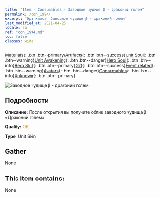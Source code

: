 ```yaml
---
title: "Item - Consumables - Заводное чудище β - драконий голем"
permalink: /con_1994/
excerpt: "Эра хаоса  Заводное чудище β - драконий голем"
last_modified_at: 2021-04-26
locale: ru
ref: "con_1994.md"
toc: false
classes: wide
---
```

 [Materials](/ItemsRU/){: .btn .btn--primary}[Artifacts](/ItemsRU/Artifacts/){: .btn .btn--success}[Unit Soul](/ItemsRU/UnitSoul/){: .btn .btn--warning}[Unit Awakening](/ItemsRU/UnitAwakening/){: .btn .btn--danger}[Hero Soul](/ItemsRU/HeroSoul/){: .btn .btn--info}[Hero Skill](/ItemsRU/HeroSkill/){: .btn .btn--primary}[Gift](/ItemsRU/Gift/){: .btn .btn--success}[Event related](/ItemsRU/Events/){: .btn .btn--warning}[Avatars](/ItemsRU/Avatars/){: .btn .btn--danger}[Consumables](/ItemsRU/Consumables/){: .btn .btn--info}[Unknown](/ItemsRU/Unknown/){: .btn .btn--primary}

 ![Заводное чудище β - драконий голем](/images/u/ti_kuileilongpifu2.jpg)

## Подробности
 **Описание:** После открытия вы получите облик заводного чудища β «Драконий голем»

 **Quality:** <span style="color: #FF8C00">OK</span>

 **Type:** Unit Skin

## Gather

  None

## This item contains:

  None


